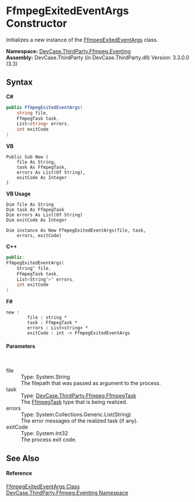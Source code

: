 # FfmpegExitedEventArgs Constructor 
 

Initializes a new instance of the <a href="T_DevCase_ThirdParty_Ffmpeg_Eventing_FfmpegExitedEventArgs">FfmpegExitedEventArgs</a> class.

**Namespace:**&nbsp;<a href="N_DevCase_ThirdParty_Ffmpeg_Eventing">DevCase.ThirdParty.Ffmpeg.Eventing</a><br />**Assembly:**&nbsp;DevCase.ThirdParty (in DevCase.ThirdParty.dll) Version: 3.3.0.0 (3.3)

## Syntax

**C#**<br />
``` C#
public FfmpegExitedEventArgs(
	string file,
	FfmpegTask task,
	List<string> errors,
	int exitCode
)
```

**VB**<br />
``` VB
Public Sub New ( 
	file As String,
	task As FfmpegTask,
	errors As List(Of String),
	exitCode As Integer
)
```

**VB Usage**<br />
``` VB Usage
Dim file As String
Dim task As FfmpegTask
Dim errors As List(Of String)
Dim exitCode As Integer

Dim instance As New FfmpegExitedEventArgs(file, task, 
	errors, exitCode)
```

**C++**<br />
``` C++
public:
FfmpegExitedEventArgs(
	String^ file, 
	FfmpegTask task, 
	List<String^>^ errors, 
	int exitCode
)
```

**F#**<br />
``` F#
new : 
        file : string * 
        task : FfmpegTask * 
        errors : List<string> * 
        exitCode : int -> FfmpegExitedEventArgs
```


#### Parameters
&nbsp;<dl><dt>file</dt><dd>Type: System.String<br />The filepath that was passed as argument to the process.</dd><dt>task</dt><dd>Type: <a href="T_DevCase_ThirdParty_Ffmpeg_FfmpegTask">DevCase.ThirdParty.Ffmpeg.FfmpegTask</a><br />The <a href="T_DevCase_ThirdParty_Ffmpeg_FfmpegTask">FfmpegTask</a> type that is being realized.</dd><dt>errors</dt><dd>Type: System.Collections.Generic.List(String)<br />The error messages of the realized task (if any).</dd><dt>exitCode</dt><dd>Type: System.Int32<br />The process exit code.</dd></dl>

## See Also


#### Reference
<a href="T_DevCase_ThirdParty_Ffmpeg_Eventing_FfmpegExitedEventArgs">FfmpegExitedEventArgs Class</a><br /><a href="N_DevCase_ThirdParty_Ffmpeg_Eventing">DevCase.ThirdParty.Ffmpeg.Eventing Namespace</a><br />